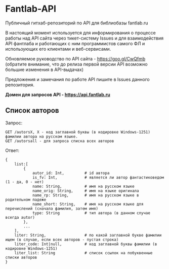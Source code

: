 # Fantlab-API

Публичный гитхаб-репозиторий по API для библиобазы fantlab.ru

В настоящий момент используется для информирования о процессе работы над API сайта через тикет-систему Issues и для взаимодействия API фантлаба и работающих с ним программистов самого ФЛ и использующих его  клиентами и веб-сервисами.

Обновляемое руководство по API сайта - https://goo.gl/CwQfmb  
(обратите внимание, что до релиза первой версии API возможно большие изменения в API-выдачах)

Предложения и замечания по работе API пишите в Issues данного репозитория.

**Домен для запросов API - https://api.fantlab.ru**

## Список авторов
Запрос: 
```
GET /autorsX, X - код заглавной буквы (в кодировке Windows-1251) фамилии автора на русском языке.
GET /autorsall - для запроса списка всех авторов
```
Ответ:
```
{
    list:[
        {
            autor_id: Int,         # id автора
            is_fv: Int,            # является ли автор фантастиковедом (1 - да, 0 - нет)
            name: String,          # имя на русском языке
            name_orig: String,     # имя на языке оригинала
            name_rp: String,       # имя на русском языке в родительном падеже
            name_short: String,    # имя на русском языке для перечислений (сначала фамилия, затем имя)
            type: String           # тип автора (в данном случае всегда autor)
        },
        ...
    ],
    liter: String,                 # по какой заглавной букве фамилии ищем (в случае, если всех авторов - пустая строка)
    liter_code: Int|null,          # код заглавной буквы фамилии (в кодировке Windows-1251)
    liter_list: String             # список ссылок на побуквенные списки авторов
}
```
